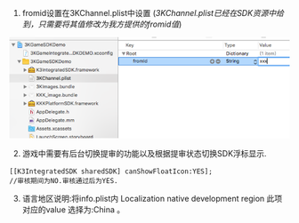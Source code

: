 1. fromid设置在3KChannel.plist中设置 (*3KChannel.plist已经在SDK资源中给到，只需要将其值修改为我方提供的fromid值*)

![](https://github.com/KKKGame/3K-SDK/blob/master/3k_sshot/QQ20171106-201701.png)

2. 游戏中需要有后台切换提审的功能以及根据提审状态切换SDK浮标显示.
```
[[K3IntegratedSDK sharedSDK] canShowFloatIcon:YES];
//审核期间为NO.审核通过后为YES.

```
3. 语言地区说明:将info.plist内 Localization native development region 此项对应的value 选择为:China 。
